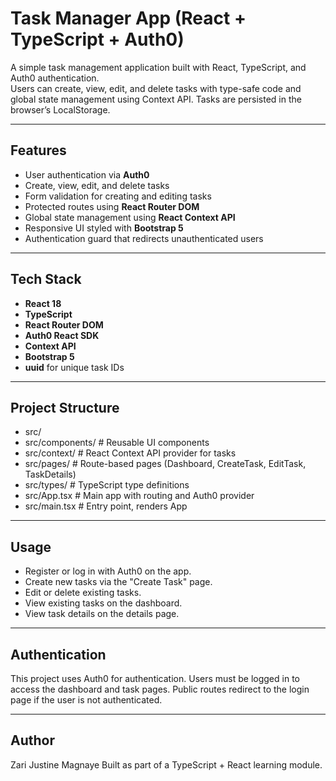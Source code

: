 # Task Manager App (React + TypeScript + Auth0)

A simple task management application built with React, TypeScript, and Auth0 authentication.  
Users can create, view, edit, and delete tasks with type-safe code and global state management using Context API. Tasks are persisted in the browser’s LocalStorage.

---

## Features

- User authentication via **Auth0** 
- Create, view, edit, and delete tasks 
- Form validation for creating and editing tasks 
- Protected routes using **React Router DOM** 
- Global state management using **React Context API** 
- Responsive UI styled with **Bootstrap 5** 
- Authentication guard that redirects unauthenticated users

---

## Tech Stack

- **React 18**
- **TypeScript**
- **React Router DOM**
- **Auth0 React SDK**
- **Context API**
- **Bootstrap 5**
- **uuid** for unique task IDs

---

## Project Structure

- src/
- src/components/          # Reusable UI components
- src/context/             # React Context API provider for tasks
- src/pages/               # Route-based pages (Dashboard, CreateTask, EditTask, TaskDetails)
- src/types/               # TypeScript type definitions
- src/App.tsx              # Main app with routing and Auth0 provider
- src/main.tsx             # Entry point, renders App

---

## Usage

- Register or log in with Auth0 on the app.
- Create new tasks via the "Create Task" page.
- Edit or delete existing tasks.
- View existing tasks on the dashboard.
- View task details on the details page.

---

## Authentication

This project uses Auth0 for authentication. Users must be logged in to access the dashboard and task pages. Public routes redirect to the login page if the user is not authenticated.

---

## Author

Zari Justine Magnaye
Built as part of a TypeScript + React learning module.
